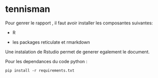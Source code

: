 # tennisman
Pour genrer le rapport , il faut avoir installer les composantes suivantes:

- R

- les packages reticulate et rmarkdown

Une instalation de Rstudio permet de generer egalement le document.

Pour les dependances du code python :

`pip install -r requirements.txt`

